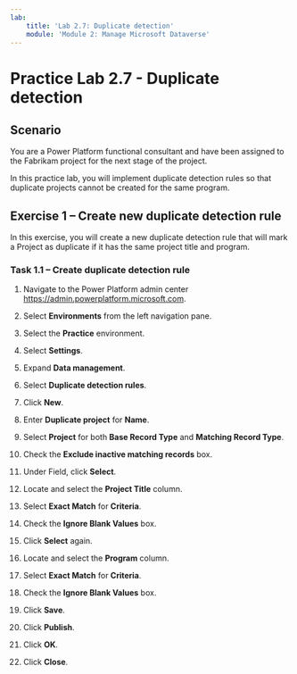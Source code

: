 ```yaml
---
lab:
    title: 'Lab 2.7: Duplicate detection'
    module: 'Module 2: Manage Microsoft Dataverse'
---
```


# Practice Lab 2.7 - Duplicate detection

## Scenario

You are a Power Platform functional consultant and have been assigned to the Fabrikam project for the next stage of the project.

In this practice lab, you will implement duplicate detection rules so that duplicate projects cannot be created for the same program.

## Exercise 1 – Create new duplicate detection rule

In this exercise, you will create a new duplicate detection rule that will mark a Project as duplicate if it has the same project title and program.

### Task 1.1 – Create duplicate detection rule

1. Navigate to the Power Platform admin center <https://admin.powerplatform.microsoft.com>.

1. Select **Environments** from the left navigation pane.

1. Select the **Practice** environment.

1. Select **Settings**.

1. Expand **Data management**.

1. Select **Duplicate detection rules**.

1. Click **New**.

1. Enter **Duplicate project** for **Name**.

1. Select **Project** for both **Base Record Type** and **Matching Record Type**.

1. Check the **Exclude inactive matching records** box.

1. Under Field, click **Select**.

1. Locate and select the **Project Title** column.

1. Select **Exact Match** for **Criteria**.

1. Check the **Ignore Blank Values** box.

1. Click **Select** again.

1. Locate and select the **Program** column.

1. Select **Exact Match** for **Criteria**.

1. Check the **Ignore Blank Values** box.

1. Click **Save**.

1. Click **Publish**.

1. Click **OK**.

1. Click **Close**.
